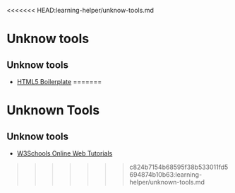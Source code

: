 <<<<<<< HEAD:learning-helper/unknow-tools.md
# Unknow tools

## Unknow tools

- [HTML5 Boilerplate](http://html5boilerplate.com/)
=======
# Unknown Tools

## Unknow tools

* [W3Schools Online Web Tutorials](http://www.w3schools.com/)

>>>>>>> c824b7154b68595f38b533011fd5694874b10b63:learning-helper/unknown-tools.md
